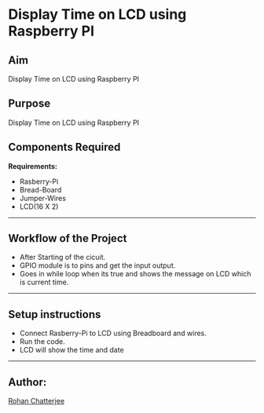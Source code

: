 
# Display Time on LCD using Raspberry PI

## Aim
Display Time on LCD using Raspberry PI

## Purpose
Display Time on LCD using Raspberry PI

## Components Required

**Requirements:**
- Rasberry-Pi
- Bread-Board
- Jumper-Wires
- LCD(16 X 2) 
---
## Workflow of the Project

-  After Starting of the cicuit.
-  GPIO module is to pins and get the input output.
-  Goes in while loop when its true and shows the message on LCD which is current time.  

---
## Setup instructions
- Connect Rasberry-Pi to LCD using Breadboard and wires.
- Run the code.
- LCD will show the time and date   
---
## Author:
<a href="https://github.com/CS50X-RGB">Rohan Chatterjee</a>


